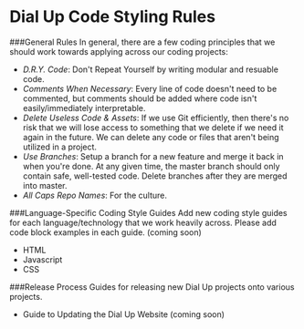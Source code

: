 # Dial Up Code Styling Rules

###General Rules
In general, there are a few coding principles that we should work towards applying across our coding projects:

- *D.R.Y. Code*: Don't Repeat Yourself by writing modular and resuable code.
- *Comments When Necessary*: Every line of code doesn't need to be commented, but comments should be added where code isn't easily/immediately interpretable.
- *Delete Useless Code & Assets*: If we use Git efficiently, then there's no risk that we will lose access to something that we delete if we need it again in the future. We can delete any code or files that aren't being utilized in a project.
- *Use Branches*: Setup a branch for a new feature and merge it back in when you're done. At any given time, the master branch should only contain safe, well-tested code. Delete branches after they are merged into master.
- *All Caps Repo Names*: For the culture.

###Language-Specific Coding Style Guides
Add new coding style guides for each language/technology that we work heavily across. Please add code block examples in each guide. (coming soon)
- HTML
- Javascript
- CSS


###Release Process
Guides for releasing new Dial Up projects onto various projects.
- Guide to Updating the Dial Up Website (coming soon)



